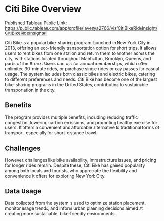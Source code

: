 # Citi Bike Overview

Published Tableau Public Link: https://public.tableau.com/app/profile/lavenya2766/viz/CitiBikeRideInsight/CitiBikeRideInsight#1

Citi Bike is a popular bike-sharing program launched in New York City in 2013, offering an eco-friendly transportation option for short trips. It allows users to rent bikes from one station and return them to another across the city, with stations located throughout Manhattan, Brooklyn, Queens, and parts of the Bronx. Users can opt for annual memberships, which offer unlimited 30-minute rides, or purchase single rides or day passes for casual usage. The system includes both classic bikes and electric bikes, catering to different preferences and needs. Citi Bike has become one of the largest bike-sharing programs in the United States, contributing to sustainable transportation in the city.

## Benefits

The program provides multiple benefits, including reducing traffic congestion, lowering carbon emissions, and promoting healthy exercise for users. It offers a convenient and affordable alternative to traditional forms of transport, especially for short-distance travel.

## Challenges

However, challenges like bike availability, infrastructure issues, and pricing for longer rides remain. Despite these, Citi Bike has gained popularity among both locals and tourists, who appreciate the flexibility and convenience it offers for exploring New York City.

## Data Usage

Data collected from the system is used to optimize station placement, monitor usage trends, and inform urban planning decisions aimed at creating more sustainable, bike-friendly environments.
